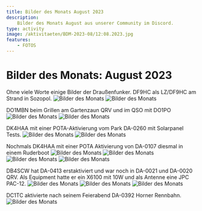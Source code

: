 ```yaml
---
title: Bilder des Monats August 2023
description:
    Bilder des Monats August aus unserer Community im Discord.
type: activity
image: /aktivitaeten/BDM-2023-08/12:08.2023.jpg
features:
    - FOTOS
---
```


# Bilder des Monats: August 2023

Ohne viele Worte einige Bilder der Draußenfunker.
DF9HC als LZ/DF9HC am Strand in Sozopol.
![Bilder des Monats](/aktivitaeten/BDM-2023-08/1:08.2023.jpg)
![Bilder des Monats](/aktivitaeten/BDM-2023-08/2:08.2023.jpg)

DO1MBN beim Grillen am Gartenzaun QRV und im QSO mit DO1PO
![Bilder des Monats](/aktivitaeten/BDM-2023-08/3:08.2023.jpg)
![Bilder des Monats](/aktivitaeten/BDM-2023-08/4:08.2023.jpg)

DK4HAA mit einer POTA-Aktivierung vom Park DA-0260 mit Solarpanel Tests.
![Bilder des Monats](/aktivitaeten/BDM-2023-08/5:08.2023.jpg)
![Bilder des Monats](/aktivitaeten/BDM-2023-08/6:08.2023.jpg)

Nochmals DK4HAA mit einer POTA Aktivierung von DA-0107 diesmal in einem Ruderboot
![Bilder des Monats](/aktivitaeten/BDM-2023-08/7:08.2023.jpg)
![Bilder des Monats](/aktivitaeten/BDM-2023-08/8:08.2023.jpg)
![Bilder des Monats](/aktivitaeten/BDM-2023-08/9:08.2023.jpg)
![Bilder des Monats](/aktivitaeten/BDM-2023-08/10:08.2023.jpg)

DB4SCW hat DA-0413 erstaktiviert und war noch in DA-0021 und DA-0020 QRV.
Als Equipment hatte er ein X6100 mit 10W und als Antenne eine JPC PAC-12.
![Bilder des Monats](/aktivitaeten/BDM-2023-08/11:08.2023.jpg)
![Bilder des Monats](/aktivitaeten/BDM-2023-08/12:08.2023.jpg)
![Bilder des Monats](/aktivitaeten/BDM-2023-08/13:08.2023.jpg)

DC1TC aktivierte nach seinem Feierabend DA-0392 Horner Rennbahn.
![Bilder des Monats](/aktivitaeten/BDM-2023-08/14:08.2023.jpg)
